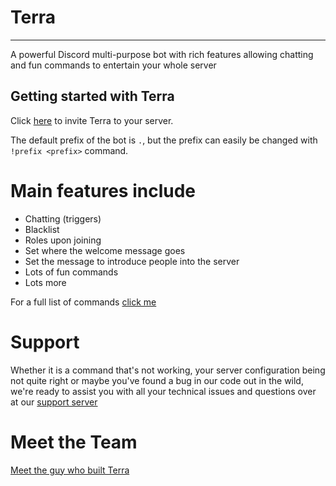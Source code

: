 # Terra
---
A powerful Discord multi-purpose bot with rich features allowing chatting and fun commands to entertain your whole server
## Getting started with Terra
Click [here](https://discord.com/api/oauth2/authorize?client_id=909152718973698078&permissions=1642758929655&redirect_uri=https%3A%2F%2Flinktr.ee%2Fterra.ai&response_type=code&scope=bot%20guilds.join) to invite Terra to your server.

The default prefix of the bot is `.`, but the prefix can easily be changed with `!prefix <prefix>` command.

# Main features include
- Chatting (triggers)
- Blacklist
- Roles upon joining
- Set where the welcome message goes
- Set the message to introduce people into the server
- Lots of fun commands
- Lots more

For a full list of commands [click me](https://souptech.xyz/terra/commands)

# Support
Whether it is a command that's not working, your server configuration being not quite right or maybe you've found a bug in our code out in the wild, we're ready to assist you with all your technical issues and questions over at our [support server](https://discord.gg/TmJbwVzXq6)

# Meet the Team
[Meet the guy who built Terra](https://souptech.xyz/terra/team)
